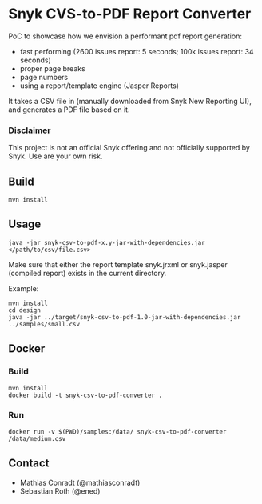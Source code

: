 # Snyk CVS-to-PDF Report Converter

PoC to showcase how we envision a performant pdf report generation:
- fast performing (2600 issues report: 5 seconds; 100k issues report: 34 seconds)
- proper page breaks
- page numbers
- using a report/template engine (Jasper Reports)

It takes a CSV file in (manually downloaded from Snyk New Reporting UI), and generates a PDF file based on it.

### Disclaimer

This project is not an official Snyk offering and not officially supported by Snyk.
Use are your own risk.

## Build
```
mvn install
```

## Usage
```
java -jar snyk-csv-to-pdf-x.y-jar-with-dependencies.jar </path/to/csv/file.csv>
```

Make sure that either the report template snyk.jrxml or snyk.jasper (compiled report) exists in the current directory.

Example:
```
mvn install
cd design
java -jar ../target/snyk-csv-to-pdf-1.0-jar-with-dependencies.jar ../samples/small.csv
```

## Docker

### Build
```
mvn install
docker build -t snyk-csv-to-pdf-converter .
```

### Run
```
docker run -v $(PWD)/samples:/data/ snyk-csv-to-pdf-converter /data/medium.csv
```

## Contact

- Mathias Conradt (@mathiasconradt)
- Sebastian Roth (@ened)